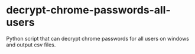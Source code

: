 # decrypt-chrome-passwords-all-users
Python script that can decrypt chrome passwords for all users on windows and output csv files.
